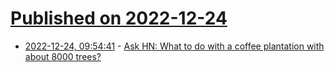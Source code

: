 # [Published on 2022-12-24](index.md)

* [2022-12-24, 09:54:41](https://news.ycombinator.com/item?id=34115447) - [Ask HN: What to do with a coffee plantation with about 8000 trees?](https://news.ycombinator.com/item?id=34115447)
